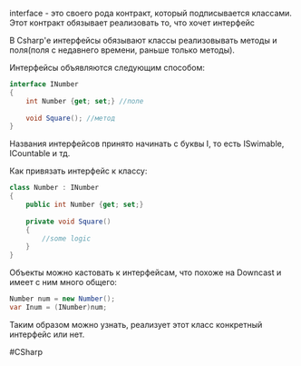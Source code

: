interface - это своего рода контракт, который подписывается классами. Этот контракт обязывает реализовать то, что хочет интерфейс

В Csharp'е интерфейсы обязывают классы реализовывать методы и поля(поля с недавнего времени, раньше только методы).

Интерфейсы объявляются следующим способом:
```cs
interface INumber
{
	int Number {get; set;} //поле
	
	void Square(); //метод
}
```
Названия интерфейсов принято начинать с буквы I, то есть ISwimable, ICountable и тд.

Как привязать интерфейс к классу:
```cs
class Number : INumber
{
	public int Number {get; set;}
	
	private void Square()
	{
		//some logic
	}
}
```

Объекты можно кастовать к интерфейсам, что похоже на Downcast и имеет с ним много общего:
```cs
Number num = new Number();
var Inum = (INumber)num;
```
Таким образом можно узнать, реализует этот класс конкретный интерфейс или нет.

#CSharp 